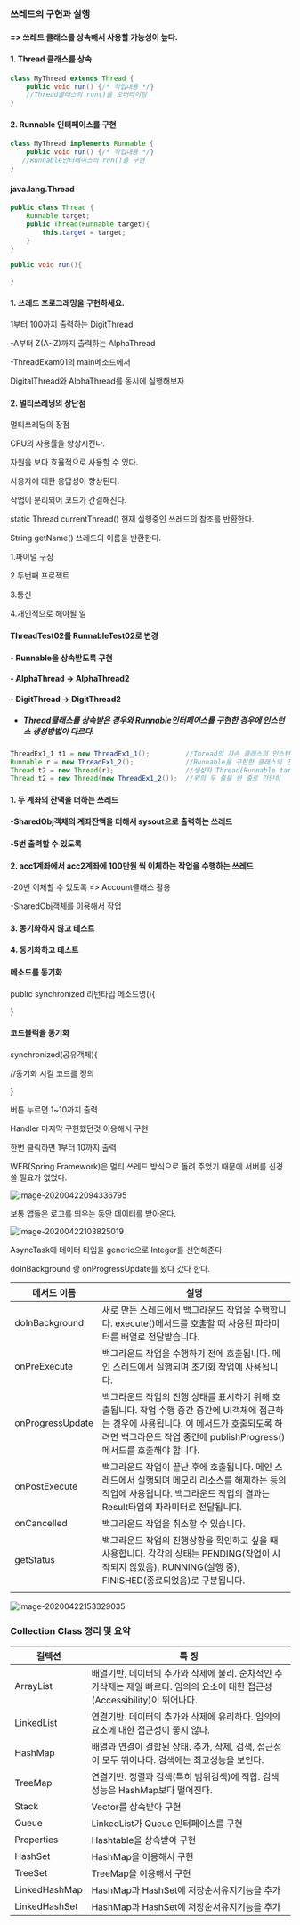 ### 쓰레드의 구현과 실행

#### => 쓰레드 클래스를 상속해서 사용할 가능성이 높다.

#### 1. Thread 클래스를 상속

```java
class MyThread extends Thread {
    public void run() {/* 작업내용 */}
    //Thread클래스의 run()을 오버라이딩
}
```

#### 2. Runnable 인터페이스를 구현

```java
class MyThread implements Runnable {
    public void run() {/* 작업내용 */}
   //Runnable인터페이스의 run()을 구현
}
```

#### java.lang.Thread



```java
public class Thread {
    Runnable target;
    public Thread(Runnable target){
        this.target = target;
    }
}

public void run(){
    
}

```



#### 1. 쓰레드 프로그래밍을 구현하세요.

1부터 100까지 출력하는 DigitThread

-A부터 Z(A~Z)까지 출력하는 AlphaThread

-ThreadExam01의 main메소드에서

DigitalThread와 AlphaThread를 동시에 실행해보자



#### 2. 멀티쓰레딩의 장단점

멀티쓰레딩의 장점

CPU의 사용률을 향상시킨다.

자원을 보다 효율적으로 사용할 수 있다.

사용자에 대한 응답성이 향상된다.

작업이 분리되어 코드가 간결해진다.



static Thread currentThread() 현재 실행중인 쓰레드의 참조를 반환한다.

String getName() 쓰레드의 이름을 반환한다.



1.파이널 구상

2.두번째 프로젝트

3.통신

4.개인적으로 해야될 일

#### ThreadTest02를 RunnableTest02로 변경

#### - Runnable을 상속받도록 구현

#### - AlphaThread -> AlphaThread2

#### - DigitThread -> DigitThread2



* ##### Thread클래스를 상속받은 경우와 Runnable인터페이스를 구현한 경우에 인스턴스 생성방법이 다르다.

```java
ThreadEx1_1 t1 = new ThreadEx1_1(); 		//Thread의 자손 클래스의 인스턴스를 생성 
Runnable r = new ThreadEx1_2();				//Runnable을 구현한 클래스의 인스턴스를 생성
Thread t2 = new Thread(r);					//생성자 Thread(Runnable target)
Thread t2 = new Thread(new ThreadEx1_2());	//위의 두 줄을 한 줄로 간단히
```



#### 1. 두 계좌의 잔액을 더하는 쓰레드

#### -SharedObj객체의 계좌잔액을 더해서 sysout으로 출력하는 쓰레드

#### -5번 출력할 수 있도록

#### 2. acc1계좌에서 acc2계좌에 100만원 씩 이체하는 작업을 수행하는 쓰레드

-20번 이체할 수 있도록 => Account클래스 활용

-SharedObj객체를 이용해서 작업

#### 3. 동기화하지 않고 테스트

#### 4. 동기화하고 테스트





#### 메소드를 동기화

public synchronized 리턴타입 메소드명(){

}



#### 코드블럭을 동기화

synchronized(공유객체){

//동기화 시킬 코드를 정의

}



버튼 누르면 1~10까지 출력

Handler 마지막 구현했던것 이용해서 구현

한번 클릭하면 1부터 10까지 출력



WEB(Spring Framework)은 멀티 쓰레드 방식으로 돌려 주었기 때문에 서버를 신경 쓸 필요가 없었다.







![image-20200422094336795](images/image-20200422094336795.png)



보통 앱들은 로고를 띄우는 동안 데이터를 받아온다.





![image-20200422103825019](images/image-20200422103825019.png)

AsyncTask에 데이터 타입을 generic으로 Integer를 선언해준다.

doInBackground 랑 onProgressUpdate를 왔다 갔다 한다.





| 메서드 이름      | 설명                                                         |
| ---------------- | ------------------------------------------------------------ |
| doInBackground   | 새로 만든 스레드에서 백그라운드 작업을 수행합니다. execute()메서드를 호출할 때 사용된 파라미터를 배열로 전달받습니다. |
| onPreExecute     | 백그라운드 작업을 수행하기 전에 호출됩니다. 메인 스레드에서 실행되며 초기화 작업에 사용됩니다. |
| onProgressUpdate | 백그라운드 작업의 진행 상태를 표시하기 위해 호출됩니다. 작업 수행 중간 중간에 UI객체에 접근하는 경우에 사용됩니다. 이 메서드가 호출되도록 하려면 백그라운드 작업 중간에 publishProgress()메서드를 호출해야 합니다. |
| onPostExecute    | 백그라운드 작업이 끝난 후에 호출됩니다. 메인 스레드에서 실행되며 메모리 리소스를 해제하는 등의 작업에 사용됩니다. 백그라운드 작업의 결과는 Result타입의 파라미터로 전달됩니다. |
| onCancelled      | 백그라운드 작업을 취소할 수 있습니다.                        |
| getStatus        | 백그라운드 작업의 진행상황을 확인하고 싶을 때 사용합니다. 각각의 상태는 PENDING(작업이 시작되지 않았음),  RUNNING(실행 중), FINISHED(종료되었음)로 구분됩니다. |
|                  |                                                              |



![image-20200422153329035](images/image-20200422153329035.png)























### Collection Class 정리 및 요약

| 컬렉션        | 특 징                                                        |
| ------------- | ------------------------------------------------------------ |
| ArrayList     | 배열기반, 데이터의 추가와 삭제에 불리. 순차적인 추가삭제는 제일 빠르다. 임의의 요소에 대한 접근성(Accessibility)이 뛰어나다. |
| LinkedList    | 연결기반. 데이터의 추가와 삭제에 유리하다. 임의의 요소에 대한 접근성이 좋지 않다. |
| HashMap       | 배열과 연결이 결합된 상태. 추가, 삭제, 검색, 접근성이 모두 뛰어나다. 검색에는 최고성능을 보인다. |
| TreeMap       | 연결기반. 정렬과 검색(특히 범위검색)에 적합. 검색성능은 HashMap보다 떨어진다. |
| Stack         | Vector를 상속받아 구현                                       |
| Queue         | LinkedList가 Queue 인터페이스를 구현                         |
| Properties    | Hashtable을 상속받아 구현                                    |
| HashSet       | HashMap을 이용해서 구현                                      |
| TreeSet       | TreeMap을 이용해서 구현                                      |
| LinkedHashMap | HashMap과 HashSet에 저장순서유지기능을 추가                  |
| LinkedHashSet | HashMap과 HashSet에 저장순서유지기능을 추가                  |



















